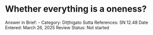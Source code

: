 # Whether everything is a oneness?

Answer in Brief: -
 Category: Diṭṭhigato
Sutta References: SN 12.48
Date Entered: March 26, 2025
Review Status: Not started